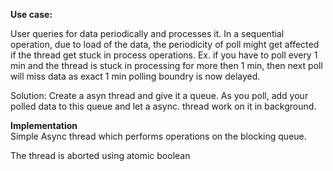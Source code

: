 
<b>Use case:</b> 

User queries for data periodically and processes it. In a sequential operation, due to load of the data, the periodicity of poll might get affected if the thread get stuck in process operations. Ex. if you have to poll every 1 min and the thread is stuck in processing for more then 1 min, then next poll will miss data as exact 1 min polling boundry is now delayed. 

Solution: Create a asyn thread and give it a queue. As you poll, add your polled data to this queue and let a async. thread work on it in background.


<b>Implementation</b><br>
Simple Async thread which performs operations on the blocking queue. 

The thread is aborted using atomic boolean


